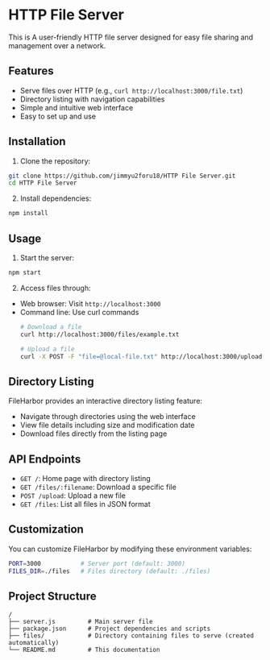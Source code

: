 # HTTP File Server

This is A user-friendly HTTP file server designed for easy file sharing and management over a network.

## Features

- Serve files over HTTP (e.g., `curl http://localhost:3000/file.txt`)
- Directory listing with navigation capabilities
- Simple and intuitive web interface
- Easy to set up and use

## Installation

1. Clone the repository:
```bash
git clone https://github.com/jimmyu2foru18/HTTP File Server.git
cd HTTP File Server
```

2. Install dependencies:
```bash
npm install
```

## Usage

1. Start the server:
```bash
npm start
```

2. Access files through:
- Web browser: Visit `http://localhost:3000`
- Command line: Use curl commands
  ```bash
  # Download a file
  curl http://localhost:3000/files/example.txt
  
  # Upload a file
  curl -X POST -F "file=@local-file.txt" http://localhost:3000/upload
  ```

## Directory Listing

FileHarbor provides an interactive directory listing feature:
- Navigate through directories using the web interface
- View file details including size and modification date
- Download files directly from the listing page

## API Endpoints

- `GET /`: Home page with directory listing
- `GET /files/:filename`: Download a specific file
- `POST /upload`: Upload a new file
- `GET /files`: List all files in JSON format

## Customization

You can customize FileHarbor by modifying these environment variables:

```bash
PORT=3000           # Server port (default: 3000)
FILES_DIR=./files   # Files directory (default: ./files)
```

## Project Structure

```
/
├── server.js         # Main server file
├── package.json      # Project dependencies and scripts
├── files/            # Directory containing files to serve (created automatically)
└── README.md         # This documentation
```
